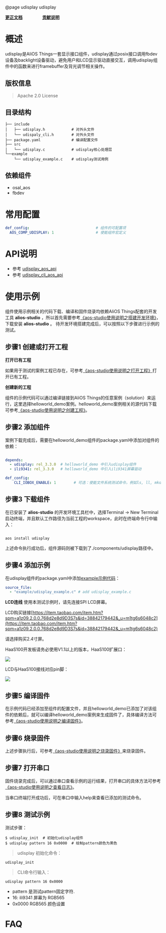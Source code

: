 @page udisplay udisplay

**[更正文档](https://gitee.com/alios-things/udisplay/edit/rel_3.3.0/README.md)** &emsp;&emsp;&emsp;&emsp; **[贡献说明](https://g.alicdn.com/alios-things-3.3/doc/contribute_doc.html)**

# 概述

udisplay是AliOS Things一套显示接口组件，udisplay通过posix接口调用fbdev设备及backlight设备驱动，避免用户和LCD显示驱动直接交互，调用udisplay组件中的函数来进行framebuffer及背光调节相关操作。

## 版权信息
> Apache 2.0 License

## 目录结构
```tree
├── include
│   ├── udisplay.h            # 对外头文件
│   └── udispaly_cli.h        # 对外头文件
├── package.yaml              # 编译配置文件
├── src
│   └── udisplay.c            # udisplay核心处理层
└──example
    └── udisplay_example.c    # udisplay测试用例
```

## 依赖组件

* osal_aos
* fbdev

# 常用配置
```yaml
def_config:                              # 组件的可配置项
  AOS_COMP_UDISPLAY: 1                   # 使能组件宏定义
```

# API说明
- 参考 [udisplay_aos_api](https://g.alicdn.com/alios-things-3.3/doc/group__udisplay__aos__api.html)
- 参考 [udisplay_cli_aos_api](https://g.alicdn.com/alios-things-3.3/doc/group__udisplay__cli__aos__api.html)

# 使用示例

组件使用示例相关的代码下载、编译和固件烧录均依赖AliOS Things配套的开发工具 **alios-studio** ，所以首先需要参考[《aos-studio使用说明之搭建开发环境》](https://g.alicdn.com/alios-things-3.3/doc/setup_env.html)，下载安装 **alios-studio** 。
待开发环境搭建完成后，可以按照以下步骤进行示例的测试。

## 步骤1 创建或打开工程

**打开已有工程**

如果用于测试的案例工程已存在，可参考[《aos-studio使用说明之打开工程》](https://g.alicdn.com/alios-things-3.3/doc/open_project.html)打开已有工程。

**创建新的工程**

组件的示例代码可以通过编译链接到AliOS Things的任意案例（solution）来运行，这里选择helloworld_demo案例。helloworld_demo案例相关的源代码下载可参考[《aos-studio使用说明之创建工程》](https://g.alicdn.com/alios-things-3.3/doc/create_project.html)。

## 步骤2 添加组件

案例下载完成后，需要在helloworld_demo组件的package.yaml中添加对组件的依赖：

```yaml

depends:
  - udisplay: rel_3.3.0  # helloworld_demo 中引入udisplay组件
  - ili9341: rel_3.3.0   # helloworld_demo 中引入ili9341屏幕驱动

def_config:
    CLI_IOBOX_ENABLE: 1        # 可选：使能文件系统测试命令，例如ls, ll, mkdir, touch, echo等

```

## 步骤3 下载组件

在已安装了 **alios-studio** 的开发环境工具栏中，选择Terminal -> New Terminal启动终端，并且默认工作路径为当前工程的workspace，此时在终端命令行中输入：

```shell

aos install udisplay

```

上述命令执行成功后，组件源码则被下载到了./components/udisplay路径中。

## 步骤4 添加示例
在udisplay组件的package.yaml中添加[example示例代码](https://gitee.com/alios-things/udisplay/tree/rel_3.3.0/example)：

```yaml
source_file:
  - "example/udisplay_example.c" # add udisplay_example.c
```

**LCD连线**
使用本测试示例时，请先连接SPI LCD屏幕。

LCD购买链接[https://item.taobao.com/item.htm?spm=a1z09.2.0.0.768d2e8d9D3S7s&id=38842179442&_u=m1tg6s6048c2](https://item.taobao.com/item.htm?spm=a1z09.2.0.0.768d2e8d9D3S7s&id=38842179442&_u=m1tg6s6048c2)

请选择购买2.4寸屏。

HaaS100开发板请务必使用V1.1以上的版本，HaaS100扩展口：

<div align=left display=flex>
    <img src="https://img-blog.csdnimg.cn/img_convert/b18b27ec7957e010d0380e76ebb33e98.png" style="max-width:800px;" />
</div>

LCD与HaaS100接线对应pin脚：

<div align=left display=flex>
    <img src="https://img-blog.csdnimg.cn/img_convert/5b2c8c014991f028978f5743ba22d193.png" style="max-width:800px;" />
</div>

## 步骤5 编译固件

在示例代码已经添加至组件的配置文件，并且helloworld_demo已添加了对该组件的依赖后，就可以编译helloworld_demo案例来生成固件了，具体编译方法可参考[《aos-studio使用说明之编译固件》](https://g.alicdn.com/alios-things-3.3/doc/build_project.html)。

## 步骤6 烧录固件

上述步骤执行后，可参考[《aos-studio使用说明之烧录固件》](https://g.alicdn.com/alios-things-3.3/doc/burn_image.html)来烧录固件。

## 步骤7 打开串口

固件烧录完成后，可以通过串口查看示例的运行结果，打开串口的具体方法可参考[《aos-studio使用说明之查看日志》](https://g.alicdn.com/alios-things-3.3/doc/view_log.html)。

当串口终端打开成功后，可在串口中输入help来查看已添加的测试命令。

## 步骤8 测试示例

测试步骤：
```shell
$ udisplay_init  # 初始化udisplay组件
$ udisplay pattern 16 0x0000  # 绘制pattern颜色为黑色
```

> udisplay 初始化命令：
```shell
udisplay_init
```

> CLI命令行输入：
```shell
udisplay pattern 16 0x0000
```

+ pattern 是测试pattern固定字符.
+ 16: ili9341 屏幕为 RGB565
+ 0x0000  RGB565 颜色设置

# FAQ
